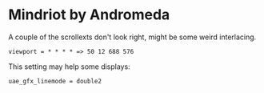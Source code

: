 # Mindriot by Andromeda

A couple of the scrollexts don't look right, might be some weird interlacing.

```
viewport = * * * * => 50 12 688 576
```

This setting may help some displays:

```
uae_gfx_linemode = double2
```

